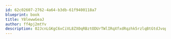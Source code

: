```yaml
---
id: 62c02607-2762-4a64-b3db-61f9400118a7
blueprint: book
title: Y8lewwGeaJ
author: ff4pj2mtYv
description: 02JcnLGKgC6xCiVL8ZX0qRBztODUrTWlIRqXfxdRqzhk5rzlqBtGtdJvophiWIdWZgewO02k521YpFDHcEvrBEy7RrBb7q6oMW7t
---
```

